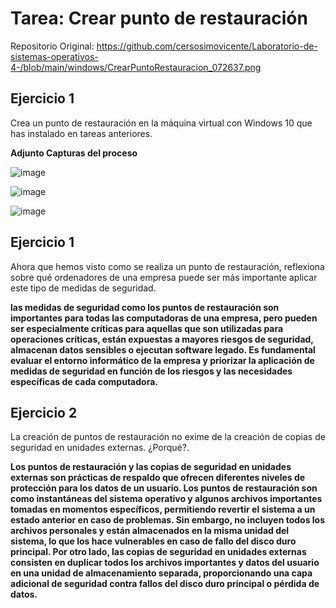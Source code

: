 
# Tarea: Crear punto de restauración
Repositorio Original:
https://github.com/cersosimovicente/Laboratorio-de-sistemas-operativos-4-/blob/main/windows/CrearPuntoRestauracion_072637.png

## Ejercicio 1

Crea un punto de restauración en la máquina virtual con Windows 10 que has instalado en tareas anteriores.

 **Adjunto Capturas del proceso**


![image](https://github.com/tizixpk/InstalacionWindows.Lab6/assets/170434202/cc71d6d7-226e-452d-9824-a7fcb200ee3f)

![image](https://github.com/tizixpk/InstalacionWindows.Lab6/assets/170434202/9a237a46-c7e2-40d7-869d-13acdb4b62cb)

![image](https://github.com/tizixpk/InstalacionWindows.Lab6/assets/170434202/cc2635f9-f3fc-43b9-8a1d-ee84a15b640d)


## Ejercicio 1

Ahora que hemos visto como se realiza un punto de restauración, reflexiona sobre qué ordenadores de una empresa puede ser más importante aplicar este tipo de medidas de seguridad.

 **las medidas de seguridad como los puntos de restauración son importantes para todas las computadoras de una empresa, pero pueden ser especialmente críticas para aquellas que son utilizadas para operaciones críticas, están expuestas a mayores riesgos de seguridad, almacenan datos sensibles o ejecutan software legado. Es fundamental evaluar el entorno informático de la empresa y priorizar la aplicación de medidas de seguridad en función de los riesgos y las necesidades específicas de cada computadora.**
 
## Ejercicio 2

La creación de puntos de restauración no exime de la creación de copias de seguridad en unidades externas. ¿Porqué?.

 **Los puntos de restauración y las copias de seguridad en unidades externas son prácticas de respaldo que ofrecen diferentes niveles de protección para los datos de un usuario.
Los puntos de restauración son como instantáneas del sistema operativo y algunos archivos importantes tomadas en momentos específicos, permitiendo revertir el sistema a un estado anterior en caso de problemas. Sin embargo, no incluyen todos los archivos personales y están almacenados en la misma unidad del sistema, lo que los hace vulnerables en caso de fallo del disco duro principal.
Por otro lado, las copias de seguridad en unidades externas consisten en duplicar todos los archivos importantes y datos del usuario en una unidad de almacenamiento separada, proporcionando una capa adicional de seguridad contra fallos del disco duro principal o pérdida de datos.**
